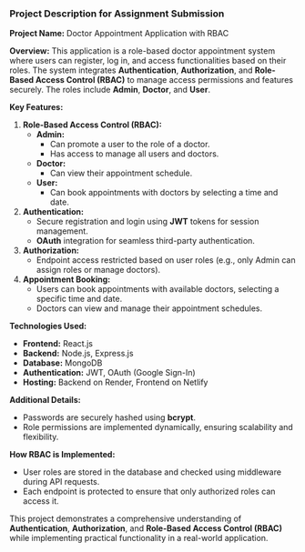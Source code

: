 ### **Project Description for Assignment Submission**

**Project Name:** Doctor Appointment Application with RBAC

**Overview:**
This application is a role-based doctor appointment system where users can register, log in, and access functionalities based on their roles. The system integrates **Authentication**, **Authorization**, and **Role-Based Access Control (RBAC)** to manage access permissions and features securely. The roles include **Admin**, **Doctor**, and **User**.

**Key Features:**
1. **Role-Based Access Control (RBAC):**
   - **Admin:** 
     - Can promote a user to the role of a doctor.
     - Has access to manage all users and doctors.
   - **Doctor:** 
     - Can view their appointment schedule.
   - **User:** 
     - Can book appointments with doctors by selecting a time and date.
2. **Authentication:**
   - Secure registration and login using **JWT** tokens for session management.
   - **OAuth** integration for seamless third-party authentication.
3. **Authorization:**
   - Endpoint access restricted based on user roles (e.g., only Admin can assign roles or manage doctors).
4. **Appointment Booking:**
   - Users can book appointments with available doctors, selecting a specific time and date.
   - Doctors can view and manage their appointment schedules.

**Technologies Used:**
- **Frontend:** React.js
- **Backend:** Node.js, Express.js
- **Database:** MongoDB
- **Authentication:** JWT, OAuth (Google Sign-In)
- **Hosting:** Backend on Render, Frontend on Netlify

**Additional Details:**
- Passwords are securely hashed using **bcrypt**.
- Role permissions are implemented dynamically, ensuring scalability and flexibility.

**How RBAC is Implemented:**
- User roles are stored in the database and checked using middleware during API requests.
- Each endpoint is protected to ensure that only authorized roles can access it.

This project demonstrates a comprehensive understanding of **Authentication**, **Authorization**, and **Role-Based Access Control (RBAC)** while implementing practical functionality in a real-world application.

